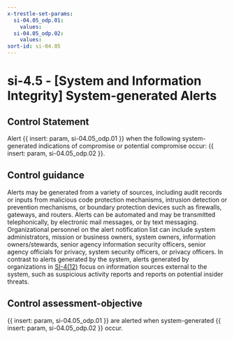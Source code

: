 ```yaml
---
x-trestle-set-params:
  si-04.05_odp.01:
    values:
  si-04.05_odp.02:
    values:
sort-id: si-04.05
---
```


# si-4.5 - \[System and Information Integrity\] System-generated Alerts

## Control Statement

Alert {{ insert: param, si-04.05_odp.01 }} when the following system-generated indications of compromise or potential compromise occur: {{ insert: param, si-04.05_odp.02 }}.

## Control guidance

Alerts may be generated from a variety of sources, including audit records or inputs from malicious code protection mechanisms, intrusion detection or prevention mechanisms, or boundary protection devices such as firewalls, gateways, and routers. Alerts can be automated and may be transmitted telephonically, by electronic mail messages, or by text messaging. Organizational personnel on the alert notification list can include system administrators, mission or business owners, system owners, information owners/stewards, senior agency information security officers, senior agency officials for privacy, system security officers, or privacy officers. In contrast to alerts generated by the system, alerts generated by organizations in [SI-4(12)](#si-4.12) focus on information sources external to the system, such as suspicious activity reports and reports on potential insider threats.

## Control assessment-objective

{{ insert: param, si-04.05_odp.01 }} are alerted when system-generated {{ insert: param, si-04.05_odp.02 }} occur.
